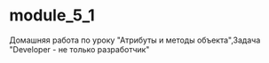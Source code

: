# module_5_1
Домашняя работа по уроку "Атрибуты и методы объекта",Задача "Developer - не только разработчик"
